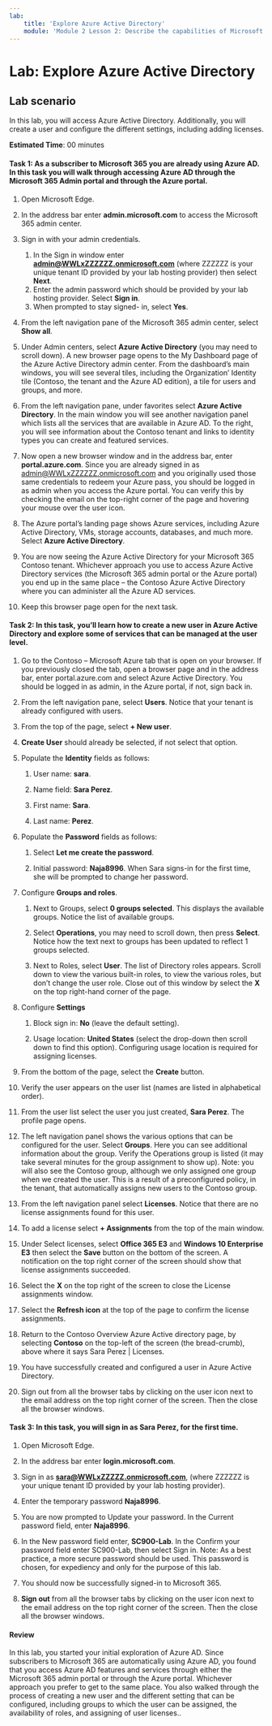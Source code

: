 ```yaml
---
lab:
    title: 'Explore Azure Active Directory'
    module: 'Module 2 Lesson 2: Describe the capabilities of Microsoft Identity and access management solutions: Explore the services and identity types of Azure AD'
---
```


# Lab: Explore Azure Active Directory

## Lab scenario

In this lab, you will access Azure Active Directory.  Additionally, you will create a user and configure the different settings, including adding licenses.  



**Estimated Time**: 00 minutes



#### Task 1:  As a subscriber to Microsoft 365 you are already using Azure AD.  In this task you will walk through accessing Azure AD through the Microsoft 365 Admin portal and through the Azure portal.

1. Open Microsoft Edge.

2. In the address bar enter **admin.microsoft.com** to access the Microsoft 365 admin center.

3. Sign in with your admin credentials. 
    1. In the Sign in window enter **admin@WWLxZZZZZZ.onmicrosoft.com** (where ZZZZZZ is your unique tenant ID provided by your lab hosting provider) then select **Next**.
    1. Enter the admin password which should be provided by your lab hosting provider. Select **Sign in**.
    1. When prompted to stay signed- in, select **Yes**.

4. From the left navigation pane of the Microsoft 365 admin center, select **Show all**.

5. Under Admin centers, select **Azure Active Directory** (you may need to scroll down).  A new browser page opens to the My Dashboard page of the Azure Active Directory admin center. From the dashboard’s main windows, you will see several tiles, including the Organization’ Identity tile (Contoso, the tenant and the Azure AD edition), a tile for users and groups, and more.

6. From the left navigation pane, under favorites select **Azure Active Directory**.  In the main window you will see another navigation panel which lists all the services that are available in Azure AD. To the right, you will see information about the Contoso tenant and links to identity types you can create and featured services.  

7. Now open a new browser window and in the address bar, enter **portal.azure.com**.  Since you are already signed in as admin@WWLxZZZZZZ.onmicrosoft.com and you originally used those same credentials to redeem your Azure pass, you should be logged in as admin when you access the Azure portal.  You can verify this by checking the email on the top-right corner of the page and hovering your mouse over the user icon.

8. The Azure portal’s landing page shows Azure services, including Azure Active Directory, VMs, storage accounts, databases, and much more.  Select **Azure Active Directory**.  

9. You are now seeing the Azure Active Directory for your Microsoft 365 Contoso tenant.    Whichever approach you use to access Azure Active Directory services (the Microsoft 365 admin portal or the Azure portal) you end up in the same place – the Contoso Azure Active Directory where you can administer all the Azure AD services.

10. Keep this browser page open for the next task.


#### Task 2:  In this task, you’ll learn how to create a new user in Azure Active Directory and explore some of services that can be managed at the user level.

1. Go to the Contoso – Microsoft Azure tab that is open on your browser. If you previously closed the tab, open a browser page and in the address bar, enter portal.azure.com and select Azure Active Directory.  You should be logged in as admin, in the Azure portal, if not, sign back in.

2. From the left navigation pane, select **Users**.  Notice that your tenant is already configured with users.

3. From the top of the page, select **+ New user**.

4. **Create User** should already be selected, if not select that option.

5. Populate the **Identity** fields as follows:

    1. User name: **sara**.

    2. Name field: **Sara Perez**.

    3. First name: **Sara**.

    4. Last name: **Perez**.

6. Populate the **Password** fields as follows:

    1. Select **Let me create the password**.

    1. Initial password: **Naja8996**. When Sara signs-in for the first time, she will be prompted to change her password.

7. Configure **Groups and roles**.

    1. Next to Groups, select **0 groups selected**.  This displays the available groups.  Notice the list of available groups.

    2. Select **Operations**, you may need to scroll down, then press **Select**. Notice how the text next to groups has been updated to reflect 1 groups selected.  

    3. Next to Roles, select **User**. The list of Directory roles appears.  Scroll down to view the various built-in roles, to view the various roles, but don’t change the user role.  Close out of this window by select the **X** on the top right-hand corner of the page.

8. Configure **Settings**

    1. Block sign in:  **No** (leave the default setting).

    1. Usage location: **United States** (select the drop-down then scroll down to find this option).  Configuring usage location is required for assigning licenses.

9. From the bottom of the page, select the **Create** button.

10. Verify the user appears on the user list (names are listed in alphabetical order).

11. From the user list select the user you just created, **Sara Perez**.  The profile page opens.

12. The left navigation panel shows the various options that can be configured for the user.  Select **Groups**.  Here you can see additional information about the group.  Verify the Operations group is listed (it may take several minutes for the group assignment to show up).  Note:  you will also see the Contoso group, although we only assigned one group when we created the user.  This is a result of a preconfigured policy, in the tenant, that automatically assigns new users to the Contoso group.

13. From the left navigation panel select **Licenses**.  Notice that there are no license assignments found for this user.  

14. To add a license select **+ Assignments** from the top of the main window.

15. Under Select licenses, select **Office 365 E3** and **Windows 10 Enterprise E3** then select the **Save** button on the bottom of the screen. A notification on the top right corner of the screen should show that license assignments succeeded.

16. Select the **X** on the top right of the screen to close the License assignments window.

17. Select the **Refresh icon** at the top of the page to confirm the license assignments.

18. Return to the Contoso Overview Azure Active directory page, by selecting **Contoso** on the top-left of the screen (the bread-crumb), above where it says Sara Perez | Licenses.

19. You have successfully created and configured a user in Azure Active Directory.

20.	Sign out from all the browser tabs by clicking on the user icon next to the email address on the top right corner of the screen. Then the close all the browser windows.

#### Task 3:  In this task, you will sign in as Sara Perez, for the first time.

1. Open Microsoft Edge.

2. In the address bar enter **login.microsoft.com**.

3. Sign in as **sara@WWLxZZZZZ.onmicrosoft.com**, (where ZZZZZZ is your unique tenant ID provided by your lab hosting provider).

4. Enter the temporary password **Naja8996**.

5. You are now prompted to Update your password. In the Current password field, enter **Naja8996**.

6. In the New password field enter, **SC900-Lab**.  In the Confirm your password field enter SC900-Lab, then select Sign in.  Note: As a best practice, a more secure password should be used. This password is chosen, for expediency and only for the purpose of this lab.

7. You should now be successfully signed-in to Microsoft 365.

8. **Sign out** from all the browser tabs by clicking on the user icon next to the email address on the top right corner of the screen. Then the close all the browser windows.



#### Review
In this lab, you started your initial exploration of Azure AD. Since subscribers to Microsoft 365 are automatically using Azure AD, you found that you access Azure AD features and services through either the Microsoft 365 admin portal or through the Azure portal.  Whichever approach you prefer to get to the same place.  You also walked through the process of creating a new user and the different setting that can be configured, including groups to which the user can be assigned, the availability of roles, and assigning of user licenses..


